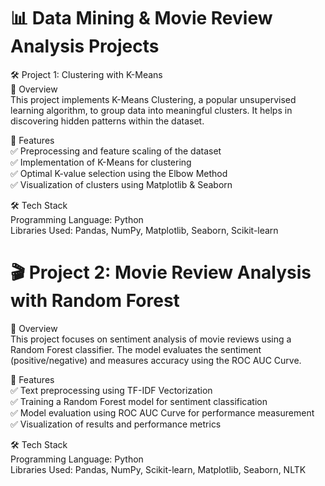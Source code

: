 # 📊 Data Mining & Movie Review Analysis Projects  
🛠️ Project 1: Clustering with K-Means  
📌 Overview  
This project implements K-Means Clustering, a popular unsupervised learning algorithm, to group data into meaningful clusters. It helps in discovering hidden patterns within the dataset.  

🔹 Features  
✅ Preprocessing and feature scaling of the dataset  
✅ Implementation of K-Means for clustering  
✅ Optimal K-value selection using the Elbow Method  
✅ Visualization of clusters using Matplotlib & Seaborn  

🛠️ Tech Stack  
Programming Language: Python  
Libraries Used: Pandas, NumPy, Matplotlib, Seaborn, Scikit-learn  

# 🎬 Project 2: Movie Review Analysis with Random Forest  
📌 Overview  
This project focuses on sentiment analysis of movie reviews using a Random Forest classifier. The model evaluates the sentiment (positive/negative) and measures accuracy using the ROC AUC Curve.  

🔹 Features  
✅ Text preprocessing using TF-IDF Vectorization  
✅ Training a Random Forest model for sentiment classification  
✅ Model evaluation using ROC AUC Curve for performance measurement  
✅ Visualization of results and performance metrics  

🛠️ Tech Stack  
Programming Language: Python  
Libraries Used: Pandas, NumPy, Scikit-learn, Matplotlib, Seaborn, NLTK
